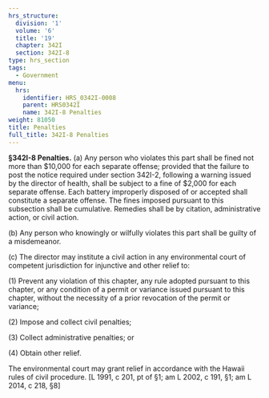 ```yaml
---
hrs_structure:
  division: '1'
  volume: '6'
  title: '19'
  chapter: 342I
  section: 342I-8
type: hrs_section
tags:
  - Government
menu:
  hrs:
    identifier: HRS_0342I-0008
    parent: HRS0342I
    name: 342I-8 Penalties
weight: 81050
title: Penalties
full_title: 342I-8 Penalties
---
```

**§342I-8 Penalties.** (a) Any person who violates this part shall be fined not more than $10,000 for each separate offense; provided that the failure to post the notice required under section 342I-2, following a warning issued by the director of health, shall be subject to a fine of $2,000 for each separate offense. Each battery improperly disposed of or accepted shall constitute a separate offense. The fines imposed pursuant to this subsection shall be cumulative. Remedies shall be by citation, administrative action, or civil action.

(b) Any person who knowingly or wilfully violates this part shall be guilty of a misdemeanor.

(c) The director may institute a civil action in any environmental court of competent jurisdiction for injunctive and other relief to:

(1) Prevent any violation of this chapter, any rule adopted pursuant to this chapter, or any condition of a permit or variance issued pursuant to this chapter, without the necessity of a prior revocation of the permit or variance;

(2) Impose and collect civil penalties;

(3) Collect administrative penalties; or

(4) Obtain other relief.

The environmental court may grant relief in accordance with the Hawaii rules of civil procedure. [L 1991, c 201, pt of §1; am L 2002, c 191, §1; am L 2014, c 218, §8]